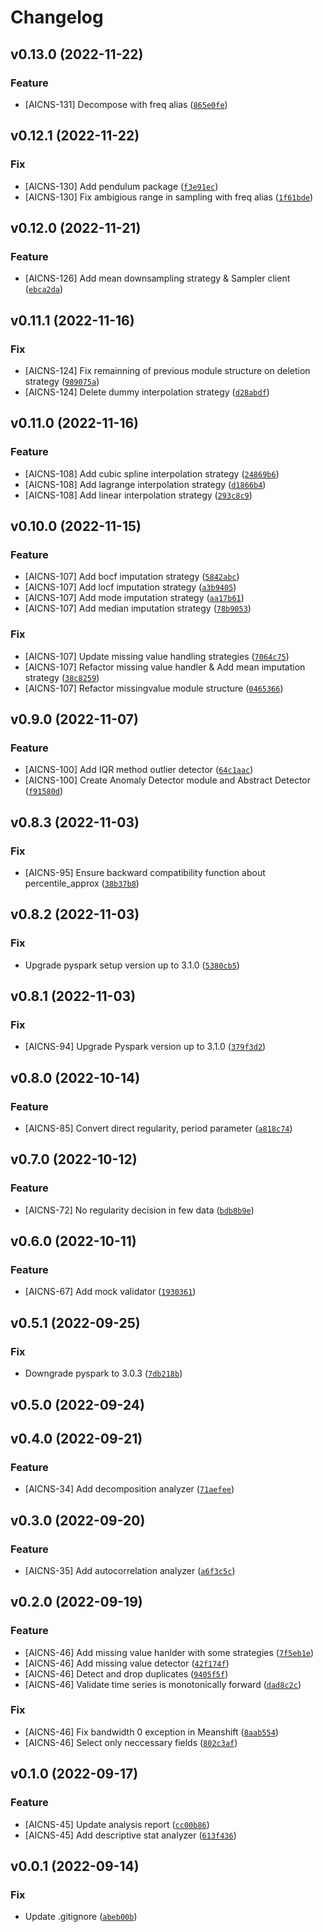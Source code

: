 # Changelog

<!--next-version-placeholder-->

## v0.13.0 (2022-11-22)
### Feature
* [AICNS-131] Decompose with freq alias ([`865e0fe`](https://github.com/Youngmin-An/aicns-univariate-analyzer/commit/865e0fee031a7651c49fb326514302fdc8520f65))

## v0.12.1 (2022-11-22)
### Fix
* [AICNS-130] Add pendulum package ([`f3e91ec`](https://github.com/Youngmin-An/aicns-univariate-analyzer/commit/f3e91ec63db56a71df2ad5963c3eb44fbf64bd23))
* [AICNS-130] Fix ambigious range in sampling with freq alias ([`1f61bde`](https://github.com/Youngmin-An/aicns-univariate-analyzer/commit/1f61bde362e40eb7184186e33572c41a3c43c752))

## v0.12.0 (2022-11-21)
### Feature
* [AICNS-126] Add mean downsampling strategy & Sampler client ([`ebca2da`](https://github.com/Youngmin-An/aicns-univariate-analyzer/commit/ebca2da0b7495ab49c5b93c29a951a2e40ca7072))

## v0.11.1 (2022-11-16)
### Fix
* [AICNS-124] Fix remainning of previous module structure on deletion strategy ([`989075a`](https://github.com/Youngmin-An/aicns-univariate-analyzer/commit/989075af1965da16fd29b85721bbe7292fee27b8))
* [AICNS-124] Delete dummy interpolation strategy ([`d28abdf`](https://github.com/Youngmin-An/aicns-univariate-analyzer/commit/d28abdf0aee1e3a79537de490c02cda315f51f2f))

## v0.11.0 (2022-11-16)
### Feature
* [AICNS-108] Add cubic spline interpolation strategy ([`24869b6`](https://github.com/Youngmin-An/aicns-univariate-analyzer/commit/24869b6eb5d126d8de1c4d1c13850d3bae683d0e))
* [AICNS-108] Add lagrange interpolation strategy ([`d1866b4`](https://github.com/Youngmin-An/aicns-univariate-analyzer/commit/d1866b46ea9cd6ca10f01d28136693053d47de4e))
* [AICNS-108] Add linear interpolation strategy ([`293c8c9`](https://github.com/Youngmin-An/aicns-univariate-analyzer/commit/293c8c91200671743fa5b06e2577f9dee7e3471f))

## v0.10.0 (2022-11-15)
### Feature
* [AICNS-107] Add bocf imputation strategy ([`5842abc`](https://github.com/Youngmin-An/aicns-univariate-analyzer/commit/5842abccb70ec926a4ceac2fc9583717b23b28a3))
* [AICNS-107] Add locf imputation strategy ([`a3b9405`](https://github.com/Youngmin-An/aicns-univariate-analyzer/commit/a3b9405a140e23180fdfa9d9605c5c41c0a730ff))
* [AICNS-107] Add mode imputation strategy ([`aa17b61`](https://github.com/Youngmin-An/aicns-univariate-analyzer/commit/aa17b61407ed37a55b9a951cf4c24740237b8b86))
* [AICNS-107] Add median imputation strategy ([`78b9053`](https://github.com/Youngmin-An/aicns-univariate-analyzer/commit/78b9053b0166d9f8776e78dc59c3d74ee94c6a93))

### Fix
* [AICNS-107] Update missing value handling strategies ([`7064c75`](https://github.com/Youngmin-An/aicns-univariate-analyzer/commit/7064c75d801d7e67dd96f3aad24b73de74ca513a))
* [AICNS-107] Refactor missing value handler & Add mean imputation strategy ([`38c8259`](https://github.com/Youngmin-An/aicns-univariate-analyzer/commit/38c8259416491cb5164310d3944c3a3e04c6e57e))
* [AICNS-107] Refactor missingvalue module structure ([`0465366`](https://github.com/Youngmin-An/aicns-univariate-analyzer/commit/046536624429187d9b708195c46cfb9ac48c4c45))

## v0.9.0 (2022-11-07)
### Feature
* [AICNS-100] Add IQR method outlier detector ([`64c1aac`](https://github.com/Youngmin-An/aicns-univariate-analyzer/commit/64c1aacc2de732b222a5a8bb88a78e9afa5a4d8e))
* [AICNS-100] Create Anomaly Detector module and Abstract Detector ([`f91580d`](https://github.com/Youngmin-An/aicns-univariate-analyzer/commit/f91580da5be4ca659384c4f92625dba778479200))

## v0.8.3 (2022-11-03)
### Fix
* [AICNS-95] Ensure backward compatibility function about percentile_approx ([`38b37b8`](https://github.com/Youngmin-An/aicns-univariate-analyzer/commit/38b37b8f25bc51924d37650833e45e3b9bb6426f))

## v0.8.2 (2022-11-03)
### Fix
* Upgrade pyspark setup version up to 3.1.0 ([`5380cb5`](https://github.com/Youngmin-An/aicns-univariate-analyzer/commit/5380cb5b28ad916c11a1ac59f97e910589b66431))

## v0.8.1 (2022-11-03)
### Fix
* [AICNS-94] Upgrade Pyspark version up to 3.1.0 ([`379f3d2`](https://github.com/Youngmin-An/aicns-univariate-analyzer/commit/379f3d26d220555494ff84b12019117584afb2a0))

## v0.8.0 (2022-10-14)
### Feature
* [AICNS-85] Convert direct regularity, period parameter ([`a818c74`](https://github.com/Youngmin-An/aicns-univariate-analyzer/commit/a818c74c07364250a9065f0c14028d242daf473c))

## v0.7.0 (2022-10-12)
### Feature
* [AICNS-72] No regularity decision in few data ([`bdb8b9e`](https://github.com/Youngmin-An/aicns-univariate-analyzer/commit/bdb8b9e1343f84ce19cff982de3b083d9f836a1d))

## v0.6.0 (2022-10-11)
### Feature
* [AICNS-67] Add mock validator ([`1930361`](https://github.com/Youngmin-An/aicns-univariate-analyzer/commit/193036158f29ed9551b83cc39f0f4dcc893b895f))

## v0.5.1 (2022-09-25)
### Fix
* Downgrade pyspark to 3.0.3 ([`7db218b`](https://github.com/Youngmin-An/aicns-univariate-analyzer/commit/7db218b50ced5df830e7975fbc742d9264377933))

## v0.5.0 (2022-09-24)


## v0.4.0 (2022-09-21)
### Feature
* [AICNS-34] Add decomposition analyzer ([`71aefee`](https://github.com/Youngmin-An/aicns-univariate-analyzer/commit/71aefee24233c1a334e05a5517f55186f595c29a))

## v0.3.0 (2022-09-20)
### Feature
* [AICNS-35] Add autocorrelation analyzer ([`a6f3c5c`](https://github.com/Youngmin-An/aicns-univariate-analyzer/commit/a6f3c5cc9458402082bb5fdbdd48f648210e9359))

## v0.2.0 (2022-09-19)
### Feature
* [AICNS-46] Add missing value hanlder with some strategies ([`7f5eb1e`](https://github.com/Youngmin-An/aicns-univariate-analyzer/commit/7f5eb1e4a775d6869f1ca67b5d57cb015da7c8df))
* [AICNS-46] Add missing value detector ([`42f174f`](https://github.com/Youngmin-An/aicns-univariate-analyzer/commit/42f174fc3b398c7353f9e480f839ec49adb9f2a3))
* [AICNS-46] Detect and drop duplicates ([`9405f5f`](https://github.com/Youngmin-An/aicns-univariate-analyzer/commit/9405f5f11a6b527a75186b1c9a4da31331d60fc0))
* [AICNS-46] Validate time series is monotonically forward ([`dad8c2c`](https://github.com/Youngmin-An/aicns-univariate-analyzer/commit/dad8c2ce4062323f0bef2e0572f67752d7d27c2f))

### Fix
* [AICNS-46] Fix bandwidth 0 exception in Meanshift ([`8aab554`](https://github.com/Youngmin-An/aicns-univariate-analyzer/commit/8aab554ffb7f8ed1c19fa68d0daf95bb325eeb07))
* [AICNS-46] Select only neccessary fields ([`802c3af`](https://github.com/Youngmin-An/aicns-univariate-analyzer/commit/802c3af3c801ff5b5e88077c79e5116e37c3d5b3))

## v0.1.0 (2022-09-17)
### Feature
* [AICNS-45] Update analysis report ([`cc00b86`](https://github.com/Youngmin-An/aicns-univariate-analyzer/commit/cc00b86b416e6dffbadf89bb1b36259e429f5b49))
* [AICNS-45] Add descriptive stat analyzer ([`613f436`](https://github.com/Youngmin-An/aicns-univariate-analyzer/commit/613f436b094b7d16bab14f1ce4653042a8a86bc3))

## v0.0.1 (2022-09-14)
### Fix
* Update .gitignore ([`abeb00b`](https://github.com/Youngmin-An/aicns-univariate-analyzer/commit/abeb00b24ec787208e203d0695c689053d1d1788))
